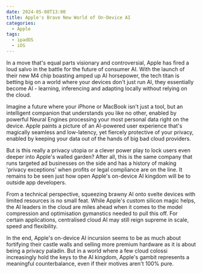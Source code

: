 ```yaml
---
date: 2024-05-08T13:00
title: Apple's Brave New World of On-Device AI
categories:
  - Apple
tags:
  - ipadOS
  - iOS
---
```

In a move that's equal parts visionary and controversial, Apple has fired a loud salvo in the battle for the future of consumer AI. With the launch of their new M4 chip boasting amped up AI horsepower, the tech titan is betting big on a world where your devices don't just run AI, they essentially become AI - learning, inferencing and adapting locally without relying on the cloud.

Imagine a future where your iPhone or MacBook isn't just a tool, but an intelligent companion that understands you like no other, enabled by powerful Neural Engines processing your most personal data right on the device. Apple paints a picture of an AI-powered user experience that's magically seamless and low-latency, yet fiercely protective of your privacy, enabled by keeping your data out of the hands of big bad cloud providers.

But is this really a privacy utopia or a clever power play to lock users even deeper into Apple's walled garden? After all, this is the same company that runs targeted ad businesses on the side and has a history of making 'privacy exceptions' when profits or legal compliance are on the line. It remains to be seen just how open Apple's on-device AI kingdom will be to outside app developers.

From a technical perspective, squeezing brawny AI onto svelte devices with limited resources is no small feat. While Apple's custom silicon magic helps, the AI leaders in the cloud are miles ahead when it comes to the model compression and optimisation gymanstics needed to pull this off. For certain applications, centralised cloud AI may still reign supreme in scale, speed and flexibility.

In the end, Apple's on-device AI incursion seems to be as much about fortifying their castle walls and selling more premium hardware as it is about being a privacy paladin. But in a world where a few cloud colossi increasingly hold the keys to the AI kingdom, Apple's gambit represents a meaningful counterbalance, even if their motives aren't 100% pure.